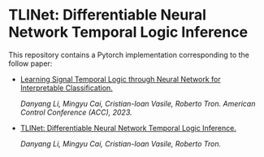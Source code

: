 # TLINet: Differentiable Neural Network Temporal Logic Inference

This repository contains a Pytorch implementation corresponding to the follow paper:

- [Learning Signal Temporal Logic through Neural Network for Interpretable Classification.](https://ieeexplore.ieee.org/document/10156357)

  *Danyang Li, Mingyu Cai, Cristian-Ioan Vasile, Roberto Tron. American Control Conference (ACC), 2023.*

- [TLINet: Differentiable Neural Network Temporal Logic Inference.](https://arxiv.org/abs/2405.06670)

  *Danyang Li, Mingyu Cai, Cristian-Ioan Vasile, Roberto Tron.*
